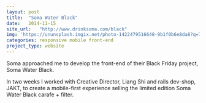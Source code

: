 ```yaml
---
layout: post
title:  "Soma Water Black"
date:   2014-11-15
site_url:   "http://www.drinksoma.com/black"
img: 'https://ununsplash.imgix.net/photo-1422479516648-9b1f0b6e8da8?q=75&fm=jpg&s=c5f2b3df2a4c71532b3b354b8766503c'
categories: responsive mobile front-end
project_type: website
---
```

Soma approached me to develop the front-end of their Black Friday project, Soma Water Black.

In two weeks I worked with Creative Director, Liang Shi and rails dev-shop, JAKT, to create a mobile-first experience selling the limited edition Soma Water Black carafe + filter. 